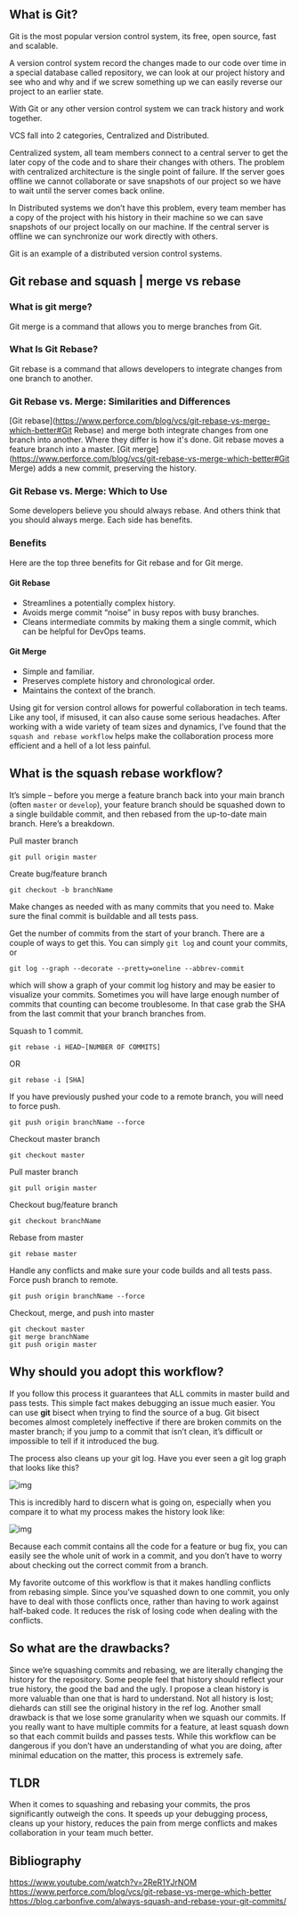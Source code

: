 ## What is Git?

Git is the most popular version control system, its free, open source, fast and scalable.

A version control system record the changes made to our code over time in a special database called repository, we can look at our project history and see who and why and if we screw something up we can easily reverse our project to an earlier state.

With Git or any other version control system we can track history and work together.

VCS fall into 2 categories, Centralized and Distributed.

Centralized system, all team members connect to a central server to get the later copy of the code and to share their changes with others. The problem with centralized architecture is the single point of failure. If the server goes offline we cannot collaborate or save snapshots of our project so we have to wait until the server comes back online.

In Distributed systems we don’t have this problem, every team member has a copy of the project with his history in their machine so we can save snapshots of our project locally on our machine. If the central server is offline we can synchronize our work directly with others.

Git is an example of a distributed version control systems.

## Git rebase and squash | merge vs rebase

### What is git merge?

Git merge is a command that allows you to merge branches from Git.

### What Is Git Rebase?

Git rebase is a command that allows developers to integrate changes from one branch to another.

### Git Rebase vs. Merge: Similarities and Differences

[Git rebase](https://www.perforce.com/blog/vcs/git-rebase-vs-merge-which-better#Git Rebase) and merge both integrate changes from one branch into another. Where they differ is how it's done. Git rebase moves a feature branch into a master. [Git merge](https://www.perforce.com/blog/vcs/git-rebase-vs-merge-which-better#Git Merge) adds a new commit, preserving the history.

### Git Rebase vs. Merge: Which to Use

Some developers believe you should always rebase. And others think that you should always merge. Each side has benefits.

### Benefits

Here are the top three benefits for Git rebase and for Git merge.

#### Git Rebase

- Streamlines a potentially complex history.
- Avoids merge commit “noise” in busy repos with busy branches.
- Cleans intermediate commits by making them a single commit, which can be helpful for DevOps teams.

#### Git Merge

- Simple and familiar.
- Preserves complete history and chronological order.
- Maintains the context of the branch.

Using git for version control allows for powerful collaboration in tech teams. Like any tool, if misused, it can also cause some serious headaches. After working with a wide variety of team sizes and dynamics, I’ve found that the `squash and rebase workflow` helps make the collaboration process more efficient and a hell of a lot less painful.

## What is the squash rebase workflow?

It’s simple – before you merge a feature branch back into your main branch (often `master` or `develop`), your feature branch should be squashed down to a single buildable commit, and then rebased from the up-to-date main branch. Here’s a breakdown.

Pull master branch

```
git pull origin master
```

Create bug/feature branch

```
git checkout -b branchName
```

Make changes as needed with as many commits that you need to. Make sure the final commit is buildable and all tests pass.

Get the number of commits from the start of your branch. There are a couple of ways to get this. You can simply `git log` and count your commits, or

```
git log --graph --decorate --pretty=oneline --abbrev-commit
```

which will show a graph of your commit log history and may be easier to visualize your commits. Sometimes you will have large enough number of commits that counting can become troublesome. In that case grab the SHA from the last commit that your branch branches from.

Squash to 1 commit.

```
git rebase -i HEAD~[NUMBER OF COMMITS]
```

OR

```
git rebase -i [SHA]
```

If you have previously pushed your code to a remote branch, you will need to force push.

```
git push origin branchName --force
```

Checkout master branch

```
git checkout master
```

Pull master branch

```
git pull origin master
```

Checkout bug/feature branch

```
git checkout branchName
```

Rebase from master

```
git rebase master
```

Handle any conflicts and make sure your code builds and all tests pass. Force push branch to remote.

```
git push origin branchName --force
```

Checkout, merge, and push into master

```
git checkout master
git merge branchName
git push origin master
```

## Why should you adopt this workflow?

If you follow this process it guarantees that ALL commits in master build and pass tests. This simple fact makes debugging an issue much easier. You can use **git** bisect when trying to find the source of a bug. Git bisect becomes almost completely ineffective  if there are broken commits on the master branch; if you jump to a commit that isn’t clean, it’s difficult or impossible to tell if it introduced the bug.

The process also cleans up your git log. Have you ever seen a git log graph that looks like this?

![img](https://blog.carbonfive.com/wp-content/uploads/2017/08/Screen-Shot-2017-07-10-at-3.28.16-PM-1-470x428.png)

This is incredibly hard to discern what is going on, especially when you compare it to what my process makes the history look like:

![img](https://blog.carbonfive.com/wp-content/uploads/2017/08/Screen-Shot-2017-07-10-at-3.39.18-PM-1-470x396.png)

Because each commit contains all the code for a feature or bug fix, you can easily see the whole unit of work in a commit, and you don’t have to  worry about checking out the correct commit from a branch.

My favorite outcome of this workflow is that it makes handling conflicts from rebasing simple. Since you’ve squashed down to one commit, you only have to deal with those conflicts once, rather than having to work against half-baked code. It reduces the risk of losing code when dealing with the conflicts.

## So what are the drawbacks?

Since we’re squashing commits and rebasing, we are literally changing the history for the repository. Some people feel that history should reflect your true history, the good the bad and the ugly. I propose a clean history is more valuable than one that is hard to understand. Not all history is lost; diehards can still see the original history in the ref log. Another small drawback is that we lose some granularity when we squash our commits. If you really want to have multiple commits for a feature, at least squash down so that each commit builds and passes tests. While this workflow can be dangerous if you don’t have an understanding of what you are doing, after minimal education on the matter, this process is extremely safe.

## TLDR

When it comes to squashing and rebasing your commits, the pros significantly outweigh the cons. It speeds up your debugging process, cleans up your history, reduces the pain from merge conflicts and makes collaboration in your team much better.

## Bibliography

https://www.youtube.com/watch?v=2ReR1YJrNOM
https://www.perforce.com/blog/vcs/git-rebase-vs-merge-which-better
https://blog.carbonfive.com/always-squash-and-rebase-your-git-commits/
